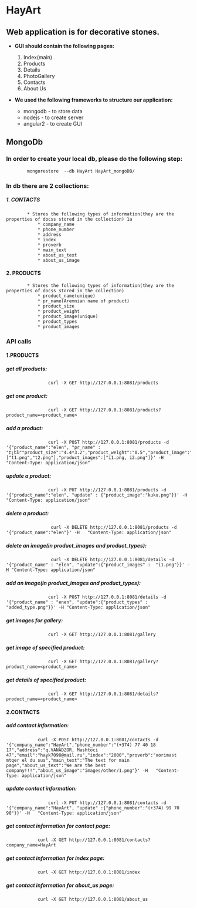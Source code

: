 # HayArt

## Web application is for decorative stones.

* **GUI should contain the following pages:**
    1.  Index(main)
    2.  Products
    3.  Details
    4.  PhotoGallery
    5.  Contacts
    6.  About Us

* **We used the following frameworks to structure our application:**
	* mongodb - to store data
	* nodejs - to create server
	* angular2 - to create GUI


## MongoDb

###	In order to create your local db, please do the following step:

```
		mongorestore  --db HayArt HayArt_mongoDB/
```

###	In db there are 2 collections:

#####	1. CONTACTS
			* Stores the following types of information(they are the properties of docss stored in the collection) 1a
				* company_name
				* phone_number
				* address
				* index
				* proverb
				* main_text
				* about_us_text
				* about_us_image

####	2. PRODUCTS
			* Stores the following types of information(they are the properties of docss stored in the collection)
				* product_name(unique)
				* pr_name(Aremnian name of product)
				* product_size
				* product_weight
				* product_image(unique)
				* product_types
				* product_images

### API calls
####	 1.PRODUCTS
#####	get all products:

```
				curl -X GET http://127.0.0.1:8081/products
```

#####	get one product:

```
				curl -X GET http://127.0.0.1:8081/products?product_name=<product_name>
```

#####	add a product:

```
				curl -X POST http://127.0.0.1:8081/products -d '{"product_name":"elen", "pr_name" : "Էլեն""product_size":"4.4*3.2","product_weight":"0.5","product_image":"enenikos.gpg","product_types":["t1.png","t2.png"],"product_images":["i1.png, i2.png"]}' -H   "Content-Type: application/json"
```

#####	update a product:

```
				curl -X PUT http://127.0.0.1:8081/products -d '{"product_name":"elen", "update" : {"product_image":"kuku.png"}}' -H   "Content-Type: application/json"
```

#####	delete a product:

```
				 curl -X DELETE http://127.0.0.1:8081/products -d '{"product_name":"elen"}' -H   "Content-Type: application/json"
```
#####	delete an image(in product_images and product_types):
```
				 curl -X DELETE http://127.0.0.1:8081/details -d '{"product_name" : "elen", "update":{"product_images" :  "i1.png"}}' -H "Content-Type: application/json"
```
#####	add an image(in product_images and product_types):

```
				curl -X POST http://127.0.0.1:8081/details -d '{"product_name" : "enen", "update":{"product_types" :  "added_type.png"}}' -H "Content-Type: application/json"
```
#####	get images for gallery:

```
				curl -X GET http://127.0.0.1:8081/gallery
```
#####	get image of specified product:

```
				curl -X GET http://127.0.0.1:8081/gallery?product_name=<product_name>
```
#####	get details of specified product:

```
				curl -X GET http://127.0.0.1:8081/details?product_name=<product_name>
```
####	 2.CONTACTS

#####	 add contact information:
```
			curl -X POST http://127.0.0.1:8081/contacts -d '{"company_name":"HayArt","phone_number":"(+374) 77 40 18 17","address":"q.VANADZOR, Mashtoci 47","email":"hayk7090@mail.ru","index":"2000","proverb":"xorimast mtqer el du sus","main_text":"The text for main page","about_us_text":"We are the best company!!!","about_us_image":"images/other/1.png"}' -H   "Content-Type: application/json" 	
```
#####	 update contact information:
```
				curl -X PUT http://127.0.0.1:8081/contacts -d '{"company_name":"HayArt", "update" :{"phone_number":"(+374) 99 70 90"}}' -H   "Content-Type: application/json" 
```
#####	 get contact information for contact page:
```
			curl -X GET http://127.0.0.1:8081/contacts?company_name=HayArt
```
#####	 get contact information for index page:
```
			curl -X GET http://127.0.0.1:8081/index
```
#####	 get contact information for about_us page:
```
			curl -X GET http://127.0.0.1:8081/about_us
```
